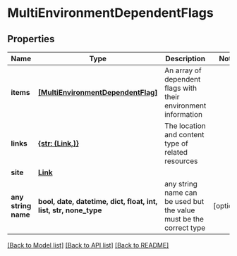 # MultiEnvironmentDependentFlags


## Properties
Name | Type | Description | Notes
------------ | ------------- | ------------- | -------------
**items** | [**[MultiEnvironmentDependentFlag]**](MultiEnvironmentDependentFlag.md) | An array of dependent flags with their environment information | 
**links** | [**{str: (Link,)}**](Link.md) | The location and content type of related resources | 
**site** | [**Link**](Link.md) |  | 
**any string name** | **bool, date, datetime, dict, float, int, list, str, none_type** | any string name can be used but the value must be the correct type | [optional]

[[Back to Model list]](../README.md#documentation-for-models) [[Back to API list]](../README.md#documentation-for-api-endpoints) [[Back to README]](../README.md)



